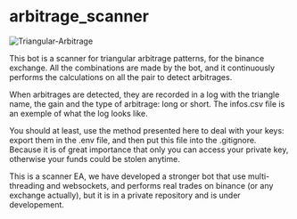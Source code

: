 # arbitrage_scanner

![Triangular-Arbitrage](https://user-images.githubusercontent.com/69433462/127597332-e5643ea7-276e-49ac-8b94-b7d8fea920b5.png)

This bot is a scanner for triangular arbitrage patterns, for the binance exchange.
All the combinations are made by the bot, and it continuously performs the calculations on all the pair to detect arbitrages.

When arbitrages are detected, they are recorded in a log with the triangle name, the gain and the type of arbitrage: long or short.
The infos.csv file is an exemple of what the log looks like.

You should at least, use the method presented here to deal with your keys: export them in the .env file, and then put this file into the .gitignore. Because it is of great importance that only you can access your private key, otherwise your funds could be stolen anytime.

This is a scanner EA, we have developed a stronger bot that use multi-threading and websockets, and performs real trades on binance (or any exchange actually), but it is in a private repository and is under developement.
